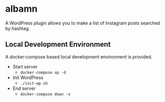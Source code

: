 # albamn

A WordPress plugin allows you to make a list of Instagram posts searched by hashtag.

## Local Development Environment

A docker-compose based local development environment is provided.

- Start server
    - `docker-compose up -d`
- Init WordPress
    - `./init-wp.sh`
- End server
    - `docker-compose down -v`
